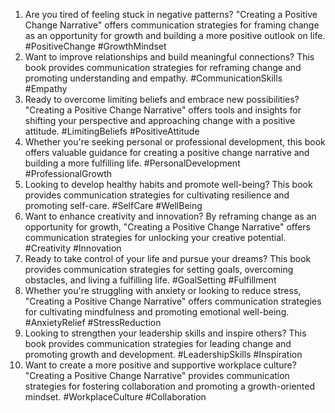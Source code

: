 1. Are you tired of feeling stuck in negative patterns? "Creating a Positive Change Narrative" offers communication strategies for framing change as an opportunity for growth and building a more positive outlook on life. #PositiveChange #GrowthMindset
2. Want to improve relationships and build meaningful connections? This book provides communication strategies for reframing change and promoting understanding and empathy. #CommunicationSkills #Empathy
3. Ready to overcome limiting beliefs and embrace new possibilities? "Creating a Positive Change Narrative" offers tools and insights for shifting your perspective and approaching change with a positive attitude. #LimitingBeliefs #PositiveAttitude
4. Whether you're seeking personal or professional development, this book offers valuable guidance for creating a positive change narrative and building a more fulfilling life. #PersonalDevelopment #ProfessionalGrowth
5. Looking to develop healthy habits and promote well-being? This book provides communication strategies for cultivating resilience and promoting self-care. #SelfCare #WellBeing
6. Want to enhance creativity and innovation? By reframing change as an opportunity for growth, "Creating a Positive Change Narrative" offers communication strategies for unlocking your creative potential. #Creativity #Innovation
7. Ready to take control of your life and pursue your dreams? This book provides communication strategies for setting goals, overcoming obstacles, and living a fulfilling life. #GoalSetting #Fulfillment
8. Whether you're struggling with anxiety or looking to reduce stress, "Creating a Positive Change Narrative" offers communication strategies for cultivating mindfulness and promoting emotional well-being. #AnxietyRelief #StressReduction
9. Looking to strengthen your leadership skills and inspire others? This book provides communication strategies for leading change and promoting growth and development. #LeadershipSkills #Inspiration
10. Want to create a more positive and supportive workplace culture? "Creating a Positive Change Narrative" provides communication strategies for fostering collaboration and promoting a growth-oriented mindset. #WorkplaceCulture #Collaboration


